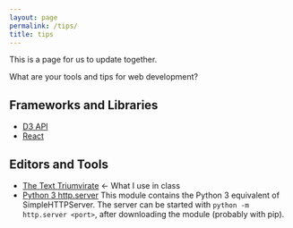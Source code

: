 ```yaml
---
layout: page
permalink: /tips/
title: tips
---
```


This is a page for us to update together.

What are your tools and tips for web development?


## Frameworks and Libraries

- [D3 API](https://github.com/d3/d3/blob/master/API.md)
- [React](https://facebook.github.io/react/)

## Editors and Tools

- [The Text Triumvirate](http://www.drbunsen.org/the-text-triumvirate/) <- What I use in class
- [Python 3 http.server](https://docs.python.org/3/library/http.server.html) 
This module contains the Python 3 equivalent of SimpleHTTPServer. The server can be started with `python -m http.server <port>`, after downloading the module (probably with pip).
